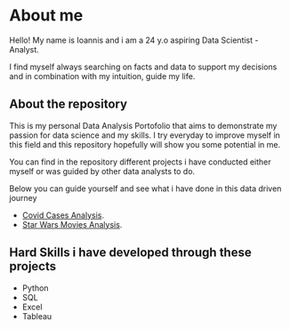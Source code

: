 # About me

Hello! My name is Ioannis and i am a 24 y.o aspiring Data Scientist - Analyst.

I find myself always searching on facts and data to support my decisions and in combination with my intuition, guide my life.

## About the repository

This is my personal Data Analysis Portofolio that aims to demonstrate my passion for data science and my skills. 
I try everyday to improve myself in this field and this repository hopefully will show you some potential in me.

You can find in the repository different projects i have conducted either myself or was guided by other data analysts to do.

Below you can guide yourself and see what i have done in this data driven journey

* <a href="https://github.com/IoannisVougias/DataAnalysisPortofolio/tree/main/GlobalCovidCases" target="_blank">Covid Cases Analysis</a>.
* <a href="https://github.com/IoannisVougias/DataAnalysisPortofolio/tree/main/StarWarsMoviesNetwork" target="_blank">Star Wars Movies Analysis</a>.


## Hard Skills i have developed through these projects

* Python
* SQL
* Excel
* Tableau

